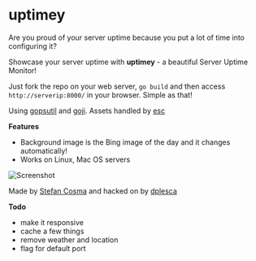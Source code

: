 uptimey
=======

Are you proud of your server uptime because you put a lot of time into configuring it?

Showcase your server uptime with **uptimey** - a beautiful Server Uptime Monitor!

Just fork the repo on your web server, `go build` and then access `http://serverip:8000/` in your browser. Simple as that!

Using [gopsutil](https://github.com/shirou/gopsutil) and [goji](https://github.com/zenazn/goji). Assets handled by [esc](https://github.com/mjibson/esc)

**Features**

* Background image is the Bing image of the day and it changes automatically!
* Works on Linux, Mac OS servers

![Screenshot](http://i.imgur.com/isg9t8n.png)

Made by [Stefan Cosma](http://coderbits.com/stefanbc) and hacked on by [dplesca](https://github.com/dplesca)

**Todo**

 - make it responsive
 - cache a few things
 - remove weather and location
 - flag for default port